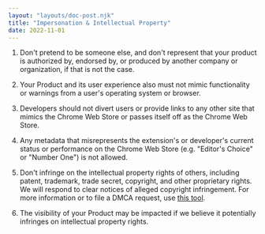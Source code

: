 ```yaml
---
layout: "layouts/doc-post.njk"
title: "Impersonation & Intellectual Property"
date: 2022-11-01
---
```


1. Don't pretend to be someone else, and don't represent that your product is authorized by, endorsed by, or produced by another company or organization, if that is not the case.

1. Your Product and its user experience also must not mimic functionality or warnings from a user's operating system or browser.

1. Developers should not divert users or provide links to any other site that mimics the Chrome Web Store or passes itself off as the Chrome Web Store.

1. Any metadata that misrepresents the extension's or developer's current status or performance on the Chrome Web Store (e.g. "Editor's Choice" or "Number One") is not allowed.

1. Don't infringe on the intellectual property rights of others, including patent, trademark, trade secret, copyright, and other proprietary rights. We will respond to clear notices of alleged copyright infringement. For more information or to file a DMCA request, use [this tool][dmca-tool].

1. The visibility of your Product may be impacted if we believe it potentially infringes on intellectual property rights.

[dmca-tool]: http://www.google.com/support/bin/static.py?page=ts.cs&ts=1114905
